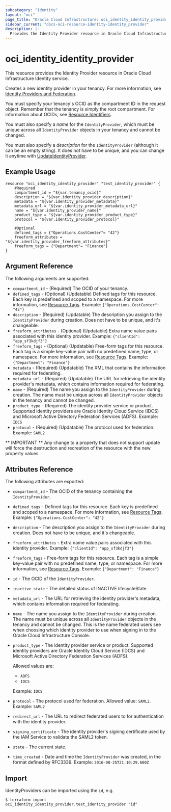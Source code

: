 ```yaml
---
subcategory: "Identity"
layout: "oci"
page_title: "Oracle Cloud Infrastructure: oci_identity_identity_provider"
sidebar_current: "docs-oci-resource-identity-identity_provider"
description: |-
  Provides the Identity Provider resource in Oracle Cloud Infrastructure Identity service
---
```


# oci_identity_identity_provider
This resource provides the Identity Provider resource in Oracle Cloud Infrastructure Identity service.

Creates a new identity provider in your tenancy. For more information, see
[Identity Providers and Federation](https://docs.cloud.oracle.com/iaas/Content/Identity/Concepts/federation.htm).

You must specify your tenancy's OCID as the compartment ID in the request object.
Remember that the tenancy is simply the root compartment. For information about
OCIDs, see [Resource Identifiers](https://docs.cloud.oracle.com/iaas/Content/General/Concepts/identifiers.htm).

You must also specify a *name* for the `IdentityProvider`, which must be unique
across all `IdentityProvider` objects in your tenancy and cannot be changed.

You must also specify a *description* for the `IdentityProvider` (although
it can be an empty string). It does not have to be unique, and you can change
it anytime with
[UpdateIdentityProvider](https://docs.cloud.oracle.com/iaas/api/#/en/identity/20160918/IdentityProvider/UpdateIdentityProvider).


## Example Usage

```hcl
resource "oci_identity_identity_provider" "test_identity_provider" {
	#Required
	compartment_id = "${var.tenancy_ocid}"
	description = "${var.identity_provider_description}"
	metadata = "${var.identity_provider_metadata}"
	metadata_url = "${var.identity_provider_metadata_url}"
	name = "${var.identity_provider_name}"
	product_type = "${var.identity_provider_product_type}"
	protocol = "${var.identity_provider_protocol}"

	#Optional
	defined_tags = {"Operations.CostCenter"= "42"}
	freeform_attributes = "${var.identity_provider_freeform_attributes}"
	freeform_tags = {"Department"= "Finance"}
}
```

## Argument Reference

The following arguments are supported:

* `compartment_id` - (Required) The OCID of your tenancy.
* `defined_tags` - (Optional) (Updatable) Defined tags for this resource. Each key is predefined and scoped to a namespace. For more information, see [Resource Tags](https://docs.cloud.oracle.com/iaas/Content/General/Concepts/resourcetags.htm). Example: `{"Operations.CostCenter": "42"}` 
* `description` - (Required) (Updatable) The description you assign to the `IdentityProvider` during creation. Does not have to be unique, and it's changeable. 
* `freeform_attributes` - (Optional) (Updatable) Extra name value pairs associated with this identity provider. Example: `{"clientId": "app_sf3kdjf3"}` 
* `freeform_tags` - (Optional) (Updatable) Free-form tags for this resource. Each tag is a simple key-value pair with no predefined name, type, or namespace. For more information, see [Resource Tags](https://docs.cloud.oracle.com/iaas/Content/General/Concepts/resourcetags.htm). Example: `{"Department": "Finance"}` 
* `metadata` - (Required) (Updatable) The XML that contains the information required for federating. 
* `metadata_url` - (Required) (Updatable) The URL for retrieving the identity provider's metadata, which contains information required for federating. 
* `name` - (Required) The name you assign to the `IdentityProvider` during creation. The name must be unique across all `IdentityProvider` objects in the tenancy and cannot be changed. 
* `product_type` - (Required) The identity provider service or product. Supported identity providers are Oracle Identity Cloud Service (IDCS) and Microsoft Active Directory Federation Services (ADFS).  Example: `IDCS` 
* `protocol` - (Required) (Updatable) The protocol used for federation.  Example: `SAML2` 


** IMPORTANT **
Any change to a property that does not support update will force the destruction and recreation of the resource with the new property values

## Attributes Reference

The following attributes are exported:

* `compartment_id` - The OCID of the tenancy containing the `IdentityProvider`.
* `defined_tags` - Defined tags for this resource. Each key is predefined and scoped to a namespace. For more information, see [Resource Tags](https://docs.cloud.oracle.com/iaas/Content/General/Concepts/resourcetags.htm). Example: `{"Operations.CostCenter": "42"}` 
* `description` - The description you assign to the `IdentityProvider` during creation. Does not have to be unique, and it's changeable. 
* `freeform_attributes` - Extra name value pairs associated with this identity provider. Example: `{"clientId": "app_sf3kdjf3"}` 
* `freeform_tags` - Free-form tags for this resource. Each tag is a simple key-value pair with no predefined name, type, or namespace. For more information, see [Resource Tags](https://docs.cloud.oracle.com/iaas/Content/General/Concepts/resourcetags.htm). Example: `{"Department": "Finance"}` 
* `id` - The OCID of the `IdentityProvider`.
* `inactive_state` - The detailed status of INACTIVE lifecycleState.
* `metadata_url` - The URL for retrieving the identity provider's metadata, which contains information required for federating. 
* `name` - The name you assign to the `IdentityProvider` during creation. The name must be unique across all `IdentityProvider` objects in the tenancy and cannot be changed. This is the name federated users see when choosing which identity provider to use when signing in to the Oracle Cloud Infrastructure Console. 
* `product_type` - The identity provider service or product. Supported identity providers are Oracle Identity Cloud Service (IDCS) and Microsoft Active Directory Federation Services (ADFS).

	Allowed values are:
	* `ADFS`
	* `IDCS`

	Example: `IDCS` 
* `protocol` - The protocol used for federation. Allowed value: `SAML2`.  Example: `SAML2` 
* `redirect_url` - The URL to redirect federated users to for authentication with the identity provider. 
* `signing_certificate` - The identity provider's signing certificate used by the IAM Service to validate the SAML2 token. 
* `state` - The current state.
* `time_created` - Date and time the `IdentityProvider` was created, in the format defined by RFC3339.  Example: `2016-08-25T21:10:29.600Z` 

## Import

IdentityProviders can be imported using the `id`, e.g.

```
$ terraform import oci_identity_identity_provider.test_identity_provider "id"
```

